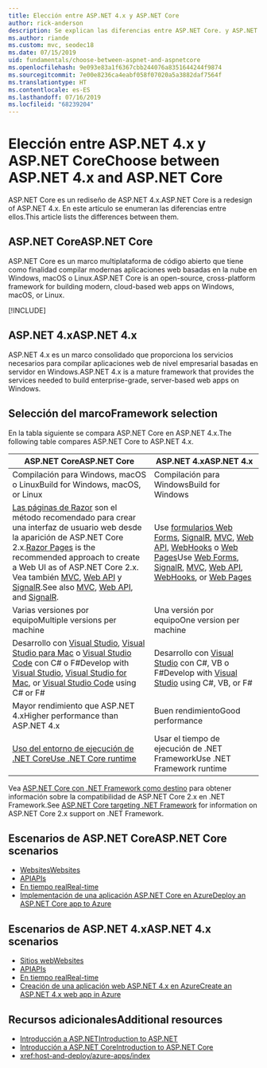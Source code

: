 ```yaml
---
title: Elección entre ASP.NET 4.x y ASP.NET Core
author: rick-anderson
description: Se explican las diferencias entre ASP.NET Core. y ASP.NET 4.x, y cómo elegir entre ellos.
ms.author: riande
ms.custom: mvc, seodec18
ms.date: 07/15/2019
uid: fundamentals/choose-between-aspnet-and-aspnetcore
ms.openlocfilehash: 9e093e83a1f6367cbb244076a8351644244f9874
ms.sourcegitcommit: 7e00e8236ca4eabf058f07020a5a3882daf7564f
ms.translationtype: HT
ms.contentlocale: es-ES
ms.lasthandoff: 07/16/2019
ms.locfileid: "68239204"
---
```

# <a name="choose-between-aspnet-4x-and-aspnet-core"></a><span data-ttu-id="d173c-103">Elección entre ASP.NET 4.x y ASP.NET Core</span><span class="sxs-lookup"><span data-stu-id="d173c-103">Choose between ASP.NET 4.x and ASP.NET Core</span></span>

<span data-ttu-id="d173c-104">ASP.NET Core es un rediseño de ASP.NET 4.x.</span><span class="sxs-lookup"><span data-stu-id="d173c-104">ASP.NET Core is a redesign of ASP.NET 4.x.</span></span> <span data-ttu-id="d173c-105">En este artículo se enumeran las diferencias entre ellos.</span><span class="sxs-lookup"><span data-stu-id="d173c-105">This article lists the differences between them.</span></span>

## <a name="aspnet-core"></a><span data-ttu-id="d173c-106">ASP.NET Core</span><span class="sxs-lookup"><span data-stu-id="d173c-106">ASP.NET Core</span></span>

<span data-ttu-id="d173c-107">ASP.NET Core es un marco multiplataforma de código abierto que tiene como finalidad compilar modernas aplicaciones web basadas en la nube en Windows, macOS o Linux.</span><span class="sxs-lookup"><span data-stu-id="d173c-107">ASP.NET Core is an open-source, cross-platform framework for building modern, cloud-based web apps on Windows, macOS, or Linux.</span></span>

[!INCLUDE[](~/includes/benefits.md)]

## <a name="aspnet-4x"></a><span data-ttu-id="d173c-108">ASP.NET 4.x</span><span class="sxs-lookup"><span data-stu-id="d173c-108">ASP.NET 4.x</span></span>

<span data-ttu-id="d173c-109">ASP.NET 4.x es un marco consolidado que proporciona los servicios necesarios para compilar aplicaciones web de nivel empresarial basadas en servidor en Windows.</span><span class="sxs-lookup"><span data-stu-id="d173c-109">ASP.NET 4.x is a mature framework that provides the services needed to build enterprise-grade, server-based web apps on Windows.</span></span>

## <a name="framework-selection"></a><span data-ttu-id="d173c-110">Selección del marco</span><span class="sxs-lookup"><span data-stu-id="d173c-110">Framework selection</span></span>

<span data-ttu-id="d173c-111">En la tabla siguiente se compara ASP.NET Core en ASP.NET 4.x.</span><span class="sxs-lookup"><span data-stu-id="d173c-111">The following table compares ASP.NET Core to ASP.NET 4.x.</span></span>

| <span data-ttu-id="d173c-112">ASP.NET Core</span><span class="sxs-lookup"><span data-stu-id="d173c-112">ASP.NET Core</span></span> | <span data-ttu-id="d173c-113">ASP.NET 4.x</span><span class="sxs-lookup"><span data-stu-id="d173c-113">ASP.NET 4.x</span></span> |
|---|---|
|<span data-ttu-id="d173c-114">Compilación para Windows, macOS o Linux</span><span class="sxs-lookup"><span data-stu-id="d173c-114">Build for Windows, macOS, or Linux</span></span>|<span data-ttu-id="d173c-115">Compilación para Windows</span><span class="sxs-lookup"><span data-stu-id="d173c-115">Build for Windows</span></span>|
|<span data-ttu-id="d173c-116">[Las páginas de Razor](xref:razor-pages/index) son el método recomendado para crear una interfaz de usuario web desde la aparición de ASP.NET Core 2.x.</span><span class="sxs-lookup"><span data-stu-id="d173c-116">[Razor Pages](xref:razor-pages/index) is the recommended approach to create a Web UI as of ASP.NET Core 2.x.</span></span> <span data-ttu-id="d173c-117">Vea también [MVC](xref:mvc/overview), [Web API](xref:tutorials/first-web-api) y [SignalR](xref:signalr/introduction).</span><span class="sxs-lookup"><span data-stu-id="d173c-117">See also [MVC](xref:mvc/overview), [Web API](xref:tutorials/first-web-api), and [SignalR](xref:signalr/introduction).</span></span>|<span data-ttu-id="d173c-118">Use [formularios Web Forms](/aspnet/web-forms), [SignalR](/aspnet/signalr), [MVC](/aspnet/mvc), [Web API](/aspnet/web-api/), [WebHooks](/aspnet/webhooks/) o [Web Pages](/aspnet/web-pages)</span><span class="sxs-lookup"><span data-stu-id="d173c-118">Use [Web Forms](/aspnet/web-forms), [SignalR](/aspnet/signalr), [MVC](/aspnet/mvc), [Web API](/aspnet/web-api/), [WebHooks](/aspnet/webhooks/), or [Web Pages](/aspnet/web-pages)</span></span>|
|<span data-ttu-id="d173c-119">Varias versiones por equipo</span><span class="sxs-lookup"><span data-stu-id="d173c-119">Multiple versions per machine</span></span>|<span data-ttu-id="d173c-120">Una versión por equipo</span><span class="sxs-lookup"><span data-stu-id="d173c-120">One version per machine</span></span>|
|<span data-ttu-id="d173c-121">Desarrollo con [Visual Studio](https://visualstudio.microsoft.com/vs/), [Visual Studio para Mac](https://visualstudio.microsoft.com/vs/mac/) o [Visual Studio Code](https://code.visualstudio.com/) con C# o F#</span><span class="sxs-lookup"><span data-stu-id="d173c-121">Develop with [Visual Studio](https://visualstudio.microsoft.com/vs/), [Visual Studio for Mac](https://visualstudio.microsoft.com/vs/mac/), or [Visual Studio Code](https://code.visualstudio.com/) using C# or F#</span></span>|<span data-ttu-id="d173c-122">Desarrollo con [Visual Studio](https://visualstudio.microsoft.com/vs/) con C#, VB o F#</span><span class="sxs-lookup"><span data-stu-id="d173c-122">Develop with [Visual Studio](https://visualstudio.microsoft.com/vs/) using C#, VB, or F#</span></span>|
|<span data-ttu-id="d173c-123">Mayor rendimiento que ASP.NET 4.x</span><span class="sxs-lookup"><span data-stu-id="d173c-123">Higher performance than ASP.NET 4.x</span></span>|<span data-ttu-id="d173c-124">Buen rendimiento</span><span class="sxs-lookup"><span data-stu-id="d173c-124">Good performance</span></span>|
|[<span data-ttu-id="d173c-125">Uso del entorno de ejecución de .NET Core</span><span class="sxs-lookup"><span data-stu-id="d173c-125">Use .NET Core runtime</span></span>](/dotnet/standard/choosing-core-framework-server)|<span data-ttu-id="d173c-126">Usar el tiempo de ejecución de .NET Framework</span><span class="sxs-lookup"><span data-stu-id="d173c-126">Use .NET Framework runtime</span></span>|

<span data-ttu-id="d173c-127">Vea [ASP.NET Core con .NET Framework como destino](xref:index#target-framework) para obtener información sobre la compatibilidad de ASP.NET Core 2.x en .NET Framework.</span><span class="sxs-lookup"><span data-stu-id="d173c-127">See [ASP.NET Core targeting .NET Framework](xref:index#target-framework) for information on ASP.NET Core 2.x support on .NET Framework.</span></span>

## <a name="aspnet-core-scenarios"></a><span data-ttu-id="d173c-128">Escenarios de ASP.NET Core</span><span class="sxs-lookup"><span data-stu-id="d173c-128">ASP.NET Core scenarios</span></span>

* [<span data-ttu-id="d173c-129">Websites</span><span class="sxs-lookup"><span data-stu-id="d173c-129">Websites</span></span>](xref:tutorials/first-mvc-app/index)
* [<span data-ttu-id="d173c-130">API</span><span class="sxs-lookup"><span data-stu-id="d173c-130">APIs</span></span>](xref:tutorials/first-web-api)
* [<span data-ttu-id="d173c-131">En tiempo real</span><span class="sxs-lookup"><span data-stu-id="d173c-131">Real-time</span></span>](xref:signalr/index)
* [<span data-ttu-id="d173c-132">Implementación de una aplicación ASP.NET Core en Azure</span><span class="sxs-lookup"><span data-stu-id="d173c-132">Deploy an ASP.NET Core app to Azure</span></span>](/azure/app-service/app-service-web-get-started-dotnet)

## <a name="aspnet-4x-scenarios"></a><span data-ttu-id="d173c-133">Escenarios de ASP.NET 4.x</span><span class="sxs-lookup"><span data-stu-id="d173c-133">ASP.NET 4.x scenarios</span></span>

* [<span data-ttu-id="d173c-134">Sitios web</span><span class="sxs-lookup"><span data-stu-id="d173c-134">Websites</span></span>](/aspnet/mvc)
* [<span data-ttu-id="d173c-135">API</span><span class="sxs-lookup"><span data-stu-id="d173c-135">APIs</span></span>](/aspnet/web-api)
* [<span data-ttu-id="d173c-136">En tiempo real</span><span class="sxs-lookup"><span data-stu-id="d173c-136">Real-time</span></span>](/aspnet/signalr)
* [<span data-ttu-id="d173c-137">Creación de una aplicación web ASP.NET 4.x en Azure</span><span class="sxs-lookup"><span data-stu-id="d173c-137">Create an ASP.NET 4.x web app in Azure</span></span>](/azure/app-service/app-service-web-get-started-dotnet-framework)

## <a name="additional-resources"></a><span data-ttu-id="d173c-138">Recursos adicionales</span><span class="sxs-lookup"><span data-stu-id="d173c-138">Additional resources</span></span>

* [<span data-ttu-id="d173c-139">Introducción a ASP.NET</span><span class="sxs-lookup"><span data-stu-id="d173c-139">Introduction to ASP.NET</span></span>](/aspnet/overview)
* [<span data-ttu-id="d173c-140">Introducción a ASP.NET Core</span><span class="sxs-lookup"><span data-stu-id="d173c-140">Introduction to ASP.NET Core</span></span>](xref:index)
* <xref:host-and-deploy/azure-apps/index>

